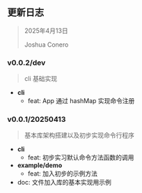 ## 更新日志

> 2025年4月13日
>
> Joshua Conero





### v0.0.2/dev

> cli 基础实现

- **cli**
  - feat: App 通过 hashMap 实现命令注册



### v0.0.1/20250413

> 基本库架构搭建以及初步实现命令行程序

- **cli**
  - feat: 初步实习默认命令方法函数的调用
- **example/demo**
  - feat: 加入初步的示例方法
- doc: 文件加入库的基本实现用示例